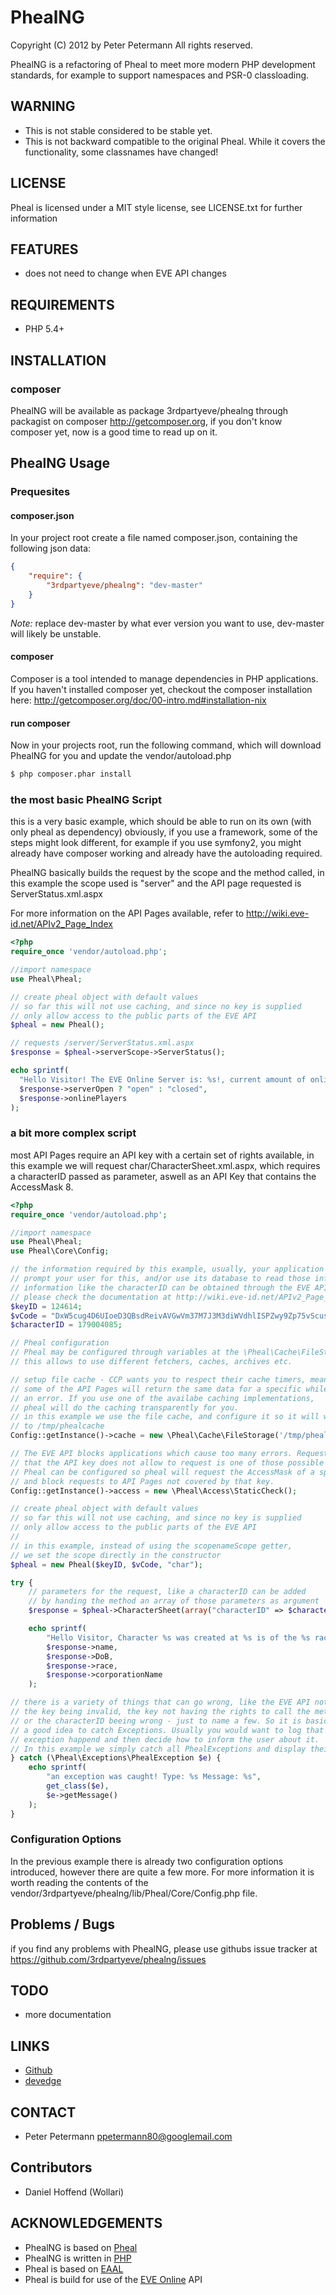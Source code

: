 # PhealNG
Copyright (C) 2012 by Peter Petermann
All rights reserved.

PhealNG is a refactoring of Pheal to meet more modern PHP development standards, for example to support namespaces
and PSR-0 classloading.

## WARNING
- This is not stable considered to be stable yet.
- This is not backward compatible to the original Pheal. While it covers the functionality, some classnames have changed!

## LICENSE
Pheal is licensed under a MIT style license, see LICENSE.txt
for further information

## FEATURES
- does not need to change when EVE API changes

## REQUIREMENTS
- PHP 5.4+

## INSTALLATION

### composer
PhealNG will be available as package 3rdpartyeve/phealng through packagist on composer http://getcomposer.org, if you
don't know composer yet, now is a good time to read up on it.




## PhealNG Usage

### Prequesites

#### composer.json
In your project root create a file named composer.json, containing
the following json data:

```json
{
    "require": {
        "3rdpartyeve/phealng": "dev-master"
    }
}
```
_Note:_ replace dev-master by what ever version you want to use, dev-master will
likely be unstable.


#### composer
Composer is a tool intended to manage dependencies in PHP applications.
If you haven't installed composer yet, checkout the composer installation here:
http://getcomposer.org/doc/00-intro.md#installation-nix

#### run composer
Now in your projects root, run the following command, which will
download PhealNG for you and update the vendor/autoload.php
```bash
$ php composer.phar install
```

### the most basic PhealNG Script
this is a very basic example, which should be able to run on its own
(with only pheal as dependency) obviously, if you use a framework, some
of the steps might look different, for example if you use symfony2,
you might already have composer working and already have the autoloading
required.

PhealNG basically builds the request by the scope and the method called,
in this example the scope used is "server" and the API page requested is
ServerStatus.xml.aspx

For more information on the API Pages available, refer to
http://wiki.eve-id.net/APIv2_Page_Index

```php
<?php
require_once 'vendor/autoload.php';

//import namespace
use Pheal\Pheal;

// create pheal object with default values
// so far this will not use caching, and since no key is supplied
// only allow access to the public parts of the EVE API
$pheal = new Pheal();

// requests /server/ServerStatus.xml.aspx
$response = $pheal->serverScope->ServerStatus();

echo sprintf(
  "Hello Visitor! The EVE Online Server is: %s!, current amount of online players: %s",
  $response->serverOpen ? "open" : "closed",
  $response->onlinePlayers
);
```

### a bit more complex script
most API Pages require an API key with a certain set of rights available,
in this example we will request char/CharacterSheet.xml.aspx, which requires
a characterID passed as parameter, aswell as an API Key that contains the
AccessMask 8.


```php
<?php
require_once 'vendor/autoload.php';

//import namespace
use Pheal\Pheal;
use Pheal\Core\Config;

// the information required by this example, usually, your application would
// prompt your user for this, and/or use its database to read those information
// information like the characterID can be obtained through the EVE API,
// please check the documentation at http://wiki.eve-id.net/APIv2_Page_Index for more information
$keyID = 124614;
$vCode = "DxW5cug4D6UIoeD3QBsdReivAVGwVm37M7J3M3diWVdhlISPZwy9Zp75vScusP6Y";
$characterID = 179004085;

// Pheal configuration
// Pheal may be configured through variables at the \Pheal\Cache\FileStorage Singleton object
// this allows to use different fetchers, caches, archives etc.

// setup file cache - CCP wants you to respect their cache timers, meaning
// some of the API Pages will return the same data for a specific while, or worse
// an error. If you use one of the availabe caching implementations,
// pheal will do the caching transparently for you.
// in this example we use the file cache, and configure it so it will write the cache files
// to /tmp/phealcache
Config::getInstance()->cache = new \Pheal\Cache\FileStorage('/tmp/phealcache/');

// The EVE API blocks applications which cause too many errors. Requesting a page
// that the API key does not allow to request is one of those possible errors.
// Pheal can be configured so pheal will request the AccessMask of a specific key
// and block requests to API Pages not covered by that key.
Config::getInstance()->access = new \Pheal\Access\StaticCheck();

// create pheal object with default values
// so far this will not use caching, and since no key is supplied
// only allow access to the public parts of the EVE API
//
// in this example, instead of using the scopenameScope getter,
// we set the scope directly in the constructor
$pheal = new Pheal($keyID, $vCode, "char");

try {
    // parameters for the request, like a characterID can be added
    // by handing the method an array of those parameters as argument
    $response = $pheal->CharacterSheet(array("characterID" => $characterID));

    echo sprintf(
        "Hello Visitor, Character %s was created at %s is of the %s race and belongs to the corporation %s",
        $response->name,
        $response->DoB,
        $response->race,
        $response->corporationName
    );

// there is a variety of things that can go wrong, like the EVE API not responding,
// the key being invalid, the key not having the rights to call the method
// or the characterID beeing wrong - just to name a few. So it is basically
// a good idea to catch Exceptions. Usually you would want to log that the
// exception happend and then decide how to inform the user about it.
// In this example we simply catch all PhealExceptions and display their message
} catch (\Pheal\Exceptions\PhealException $e) {
    echo sprintf(
        "an exception was caught! Type: %s Message: %s",
        get_class($e),
        $e->getMessage()
    );
}
```

### Configuration Options
In the previous example there is already two configuration options introduced,
however there are quite a few more. For more information it is worth reading the
contents of the vendor/3rdpartyeve/phealng/lib/Pheal/Core/Config.php file.


## Problems / Bugs
if you find any problems with PhealNG, please use githubs issue tracker at https://github.com/3rdpartyeve/phealng/issues

## TODO
- more documentation

## LINKS
- [Github](http://github.com/3rdpartyeve/phealng)
- [devedge](http://devedge.eu/project/pheal/)

## CONTACT
- Peter Petermann <ppetermann80@googlemail.com>

## Contributors
- Daniel Hoffend (Wollari)

## ACKNOWLEDGEMENTS
- PhealNG is based on [Pheal](http://github.com/ppetermann/pheal)
- PhealNG is written in [PHP](http://php.net)
- Pheal is based on [EAAL](http://github.com/ppetermann/eaal)
- Pheal is build for use of the [EVE Online](http://eveonline.com) API